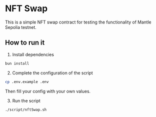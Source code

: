 # NFT Swap

This is a simple NFT swap contract for testing the functionality of Mantle Sepolia testnet.

## How to run it

1. Install dependencies

```bash
bun install
```

2. Complete the configuration of the script

```bash
cp .env.example .env
```

Then fill your config with your own values.

3. Run the script

```bash
./script/nftSwap.sh
```
